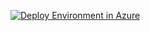 <p><a href="https://portal.azure.com/#create/Microsoft.Template/uri/https%3A%20%20github.com%20NikCharlebois%20SharePointFarms%20raw%20master%20RMC%20SharePoint2016%20azuredeploy.json"><img src="http://azuredeploy.net/deploybutton.png" alt="Deploy Environment in Azure" /></a>
  

